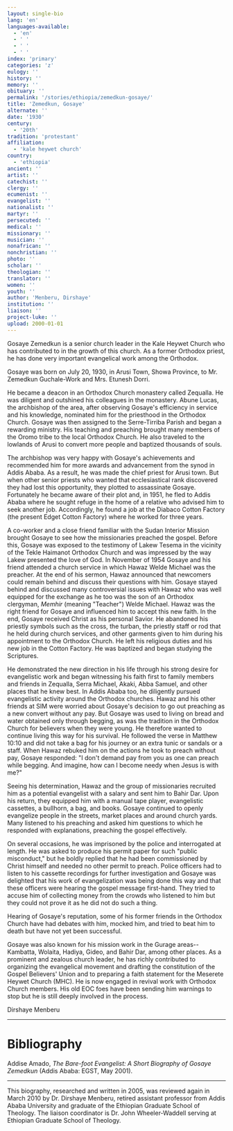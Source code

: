 ```yaml
---
layout: single-bio
lang: 'en'
languages-available:
  - 'en'
  - ' '
  - ' '
  - ' '
index: 'primary'
categories: 'z'
eulogy: ''
history: ''
memory: ''
obituary: ''
permalink: '/stories/ethiopia/zemedkun-gosaye/'
title: 'Zemedkun, Gosaye'
alternate: ''
date: '1930'
century:
  - '20th'
tradition: 'protestant'
affiliation:
  - 'kale heywet church'
country:
  - 'ethiopia'
ancient: ''
artist: ''
catechist: ''
clergy: ''
ecumenist: ''
evangelist: ''
nationalist: ''
martyr: ''
persecuted: ''
medical: ''
missionary: ''
musician: ''
nonafrican: ''
nonchristian: ''
photo: ''
scholar: ''
theologian: ''
translator: ''
women: ''
youth: ''
author: 'Menberu, Dirshaye'
institution: ''
liaison: ''
project-luke: ''
upload: 2000-01-01
---
```



Gosaye Zemedkun is a senior church leader in the Kale Heywet Church who has contributed to in the growth of this church. As a former Orthodox priest, he has done very important evangelical work among the Orthodox.

Gosaye was born on July 20, 1930, in Arusi Town, Showa Province, to Mr. Zemedkun Guchale-Work and Mrs. Etunesh Dorri.

He became a deacon in an Orthodox Church monastery called Zequalla. He was diligent and outshined his colleagues in the monastery. Abune Lucas, the archbishop of the area, after observing Gosaye's efficiency in service and his knowledge, nominated him for the priesthood in the Orthodox Church. Gosaye was then assigned to the Serre-Tirriba Parish and began a rewarding ministry. His teaching and preaching brought many members of the Oromo tribe to the local Orthodox Church. He also traveled to the lowlands of Arusi to convert more people and baptized thousands of souls.

The archbishop was very happy with Gosaye's achievements and recommended him for more awards and advancement from the synod in Addis Ababa. As a result, he was made the chief priest for Arusi town. But when other senior priests who wanted that ecclesiastical rank discovered they had lost this opportunity, they plotted to assassinate Gosaye. Fortunately he became aware of their plot and, in 1951, he fled to Addis Ababa where he sought refuge in the home of a relative who advised him to seek another job. Accordingly, he found a job at the Diabaco Cotton Factory (the present Edget Cotton Factory) where he worked for three years.

A co-worker and a close friend familiar with the Sudan Interior Mission brought Gosaye to see how the missionaries preached the gospel. Before this, Gosaye was exposed to the testimony of Lakew Tesema in the vicinity of the Tekle Haimanot Orthodox Church and was impressed by the way Lakew presented the love of God. In November of 1954 Gosaye and his friend attended a church service in which Hawaz Welde Michael was the preacher. At the end of his sermon, Hawaz announced that newcomers could remain behind and discuss their questions with him. Gosaye stayed behind and discussed many controversial issues with Hawaz who was well equipped for the exchange as he too was the son of an Orthodox clergyman, *Memhir* (meaning "Teacher") Welde Michael. Hawaz was the right friend for Gosaye and influenced him to accept this new faith. In the end, Gosaye received Christ as his personal Savior. He abandoned his priestly symbols such as the cross, the turban, the priestly staff or rod that he held during church services, and other garments given to him during his appointment to the Orthodox Church. He left his religious duties and his new job in the Cotton Factory. He was baptized and began studying the Scriptures.

He demonstrated the new direction in his life through his strong desire for evangelistic work and began witnessing his faith first to family members and friends in Zequalla, Serra Michael, Akaki, Abba Samuel, and other places that he knew best. In Addis Ababa too, he diligently pursued evangelistic activity around the Orthodox churches. Hawaz and his other friends at SIM were worried about Gosaye's decision to go out preaching as a new convert without any pay. But Gosaye was used to living on bread and water obtained only through begging, as was the tradition in the Orthodox Church for believers when they were young. He therefore wanted to continue living this way for his survival. He followed the verse in Matthew 10:10 and did not take a bag for his journey or an extra tunic or sandals or a staff. When Hawaz rebuked him on the actions he took to preach without pay, Gosaye responded: "I don't demand pay from you as one can preach while begging. And imagine, how can I become needy when Jesus is with me?"

Seeing his determination, Hawaz and the group of missionaries recruited him as a potential evangelist with a salary and sent him to Bahir Dar. Upon his return, they equipped him with a manual tape player, evangelistic cassettes, a bullhorn, a bag, and books. Gosaye continued to openly evangelize people in the streets, market places and around church yards. Many listened to his preaching and asked him questions to which he responded with explanations, preaching the gospel effectively.

On several occasions, he was imprisoned by the police and interrogated at length. He was asked to produce his permit paper for such "public misconduct," but he boldly replied that he had been commissioned by Christ himself and needed no other permit to preach. Police officers had to listen to his cassette recordings for further investigation and Gosaye was delighted that his work of evangelization was being done this way and that these officers were hearing the gospel message first-hand. They tried to accuse him of collecting money from the crowds who listened to him but they could not prove it as he did not do such a thing.

Hearing of Gosaye's reputation, some of his former friends in the Orthodox Church have had debates with him, mocked him, and tried to beat him to death but have not yet been successful.

Gosaye was also known for his mission work in the Gurage areas--Kambatta, Wolaita, Hadiya, Gideo, and Bahir Dar, among other places. As a prominent and zealous church leader, he has richly contributed to organizing the evangelical movement and drafting the constitution of the Gospel Believers' Union and to preparing a faith statement for the Meserete Heywet Church (MHC). He is now engaged in revival work with Orthodox Church members. His old EOC foes have been sending him warnings to stop but he is still deeply involved in the process.

Dirshaye Menberu

---

# Bibliography

Addise Amado, *The Bare-foot Evangelist: A Short Biography of Gosaye Zemedkun* (Addis Ababa: EGST, May 2001).

---

This biography, researched and written in 2005, was reviewed again in March 2010 by Dr. Dirshaye Menberu, retired assistant professor from Addis Ababa University and graduate of the Ethiopian Graduate School of Theology. The liaison coordinator is Dr. John Wheeler-Waddell serving at Ethiopian Graduate School of Theology.